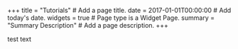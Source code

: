 +++
title = "Tutorials"  # Add a page title.
date = 2017-01-01T00:00:00  # Add today's date.
widgets = true  # Page type is a Widget Page.
summary = "Summary Description"  # Add a page description.
+++

<p>test text</p>

<div id="fm-medium-embed"></div>

<script src="//data.feedmirror.com/embed.js"></script>
<script>
  var fmSettings = {
    feedURL: 'https://data.feedmirror.com/-LTup6O3chFPtYQjqXJ5.json',
    integration: 'medium-embed',
    linkOutText: 'Read more',
    linkToMediumProfileText: 'Subscribe on Medium',
    postsCount: 5,
    element: 'fm-medium-embed'
  };
  feedmirror.initialize(fmSettings);
</script>
            
